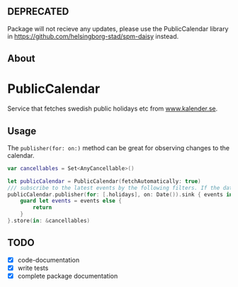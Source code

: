 ## DEPRECATED
Package will not recieve any updates, please use the PublicCalendar library in https://github.com/helsingborg-stad/spm-daisy instead.

## About
# PublicCalendar

Service that fetches swedish public holidays etc from www.kalender.se.

## Usage

The `publisher(for: on:)` method can be great for observing changes to the calendar.   
```swift 
var cancellables = Set<AnyCancellable>()

let publicCalendar = PublicCalendar(fetchAutomatically: true)
/// subscribe to the latest events by the following filters. If the database is empty or waiting to be fetched, the result will be nil.
publicCalendar.publisher(for: [.holidays], on: Date()).sink { events in 
    guard let events = events else {
        return 
    }
}.store(in: &cancellables)
``` 

## TODO

- [x] code-documentation
- [x] write tests
- [x] complete package documentation
